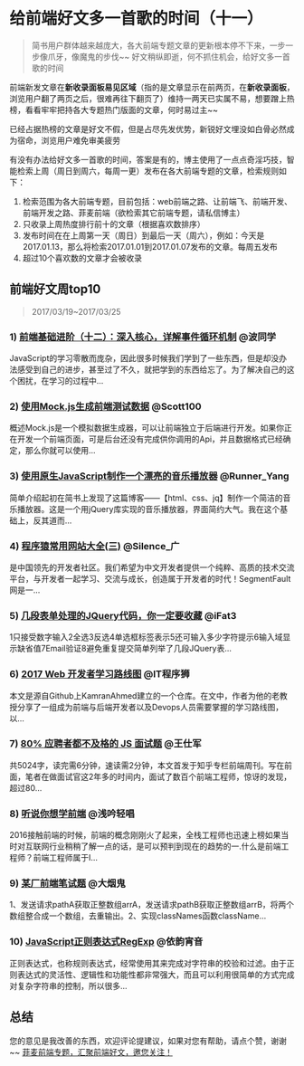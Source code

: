 # 给前端好文多一首歌的时间（十一）
> 简书用户群体越来越庞大，各大前端专题文章的更新根本停不下来，一步一步像爪牙，像魔鬼的步伐~~
> 好文稍纵即逝，何不抓住机会，给好文多一首歌的时间

前端新发文章在**新收录面板易见区域**（指的是文章显示在前两页，在**新收录面板**，浏览用户翻了两页之后，很难再往下翻页了）维持一两天已实属不易，想要蹭上热榜，看看牢牢把持各大专题热门版面的文章，何时易过主~~

已经占据热榜的文章是好文不假，但是占尽先发优势，新锐好文埋没如白骨必然成为宿命，浏览用户难免审美疲劳

有没有办法给好文多一首歌的时间，答案是有的，博主使用了一点点奇淫巧技，智能检索上周（周日到周六，每周一更）发布在各大前端专题的文章，检索规则如下：
1. 检索范围为各大前端专题，目前包括：web前端之路、让前端飞、前端开发、前端开发之路、菲麦前端（欲检索其它前端专题，请私信博主）
2. 只收录上周热度排行前十的文章（根据喜欢数排序）
3. 发布时间在在上周第一天（周日）到最后一天（周六），例如：今天是2017.01.13，那么将检索2017.01.01到2017.01.07发布的文章。每周五发布
4. 超过10个喜欢数的文章才会被收录

## 前端好文周top10
> 2017/03/19~2017/03/25



### 1) [前端基础进阶（十二）：深入核心，详解事件循环机制](http://www.jianshu.com/p/12b9f73c5a4f) @波同学
JavaScript的学习零散而庞杂，因此很多时候我们学到了一些东西，但是却没办法感受到自己的进步，甚至过了不久，就把学到的东西给忘了。为了解决自己的这个困扰，在学习的过程中...


### 2) [使用Mock.js生成前端测试数据](http://www.jianshu.com/p/8453b045544f) @Scott100
概述Mock.js是一个模拟数据生成器，可以让前端独立于后端进行开发。如果你正在开发一个前端页面，可是后台还没有完成供你调用的Api，并且数据格式已经确定，那么你就可以使用...


### 3) [使用原生JavaScript制作一个漂亮的音乐播放器](http://www.jianshu.com/p/d47efcbdf26c) @Runner_Yang
简单介绍起初在简书上发现了这篇博客——【html、css、jq】制作一个简洁的音乐播放器。这是一个用jQuery库实现的音乐播放器，界面简约大气。我在这个基础上，反其道而...


### 4) [程序猿常用网站大全(三)](http://www.jianshu.com/p/20b57422e58f) @Silence_广
是中国领先的开发者社区。我们希望为中文开发者提供一个纯粹、高质的技术交流平台，与开发者一起学习、交流与成长，创造属于开发者的时代！SegmentFault网是一...


### 5) [几段表单处理的JQuery代码，你一定要收藏](http://www.jianshu.com/p/41ef9c0ff9da) @iFat3
1只接受数字输入2全选3反选4单选框标签表示5还可输入多少字符提示6输入域显示缺省值7Email验证8避免重复提交简单列举了几段JQuery表...


### 6) [2017 Web 开发者学习路线图](http://www.jianshu.com/p/86cdd0bd4147) @IT程序狮
本文是源自Github上KamranAhmed建立的一个仓库。在文中，作者为他的老教授分享了一组成为前端与后端开发者以及Devops人员需要掌握的学习路线图，以...


### 7) [80% 应聘者都不及格的 JS 面试题](http://www.jianshu.com/p/86cd92bc4d8e) @王仕军
共5024字，读完需6分钟，速读需2分钟，本文首发于知乎专栏前端周刊。写在前面，笔者在做面试官这2年多的时间内，面试了数百个前端工程师，惊讶的发现，超过80...


### 8) [听说你想学前端](http://www.jianshu.com/p/e20473d1c64a) @浅吟轻唱
2016接触前端的时候，前端的概念刚刚火了起来，全栈工程师也迅速上榜如果当时对互联网行业稍稍了解一点的话，是可以预判到现在的趋势的一.什么是前端工程师？前端工程师属于I...


### 9) [某厂前端笔试题](http://www.jianshu.com/p/4a8eddc47191) @大烟鬼
1、发送请求pathA获取正整数组arrA，发送请求pathB获取正整数组arrB，将两个数组整合成一个数组，去重输出。2、实现classNames函数className...


### 10) [JavaScript正则表达式RegExp](http://www.jianshu.com/p/8ab69c23dd62) @依韵宵音
正则表达式，也称规则表达式，经常使用其来完成对字符串的校验和过滤。由于正则表达式的灵活性、逻辑性和功能性都非常强大，而且可以利用很简单的方式完成对复杂字符串的控制，所以很多...


## 总结
您的意见是我改善的东西，欢迎评论提建议，如果对您有帮助，请点个赞，谢谢~~
[菲麦前端专题，汇聚前端好文，邀您关注！](http://www.jianshu.com/c/4f96d8bcb372)




